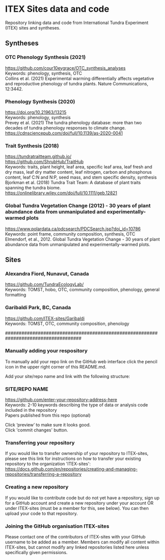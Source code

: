 # ITEX Sites data and code
Repository linking data and code from International Tundra Experiment (ITEX) sites and syntheses.

## Syntheses

### OTC Phenology Synthesis (2021)
https://github.com/cour10eygrace/OTC_synthesis_analyses <br />
Keywords: phenology, synthesis, OTC <br />
Collins et al. (2021) Experimental warming differentially affects vegetative and reproductive phenology of tundra plants. Nature Communications, 12:3442.  

### Phenology Synthesis (2020)
https://doi.org/10.21963/13215 <br />
Keywords: phenology, synthesis <br />
Prevey et al. (2021) The tundra phenology database: more than two decades of tundra phenology responses to climate change. https://cdnsciencepub.com/doi/full/10.1139/as-2020-0041 

### Trait Synthesis (2018)
https://tundratraitteam.github.io/ <br />
https://github.com/ShrubHub/TraitHub <br />
Keywords: traits, plant height, leaf area, specific leaf area, leaf fresh and dry mass, leaf dry matter content, leaf nitrogen, carbon and phosphorus content, leaf C:N and N:P, seed mass, and stem specific density, synthesis <br />
Bjorkman et al. (2018) Tundra Trait Team: A database of plant traits spanning the tundra biome. https://onlinelibrary.wiley.com/doi/full/10.1111/geb.12821

### Global Tundra Vegetation Change (2012) - 30 years of plant abundance data from unmanipulated and experimentally-warmed plots
https://www.polardata.ca/pdcsearch/PDCSearch.jsp?doi_id=10786 <br />
Keywords: point frame, community composition, synthesis, OTC <br />
Elmendorf, et al., 2012. Global Tundra Vegetation Change - 30 years of plant abundance data from unmanipulated and experimentally-warmed plots.  


## Sites

### Alexandra Fiord, Nunavut, Canada
https://github.com/TundraEcologyLab/ <br />
Keywords: TOMST, hobo, OTC, community composition, phenology, general formatting 

### Garibaldi Park, BC, Canada
https://github.com/ITEX-sites/Garibaldi <br />
Keywords: TOMST, OTC, community composition, phenology



####################################################################################

### Manually adding your respository 

To manually add your repo link on the GitHub web interface click the pencil icon in the upper right corner of this README.md. 

Add your site/repo name and link with the following structure: 

### SITE/REPO NAME <br />
https://github.com/enter-your-repository-address-here <br />
Keywords: 2-10 keywords describing the type of data or analysis code included in the repository <br />
Papers published from this repo (optional) 

Click ‘preview’ to make sure it looks good. <br />
Click 'commit changes' button.

### Transferring your repository

If you would like to transfer ownership of your repository to ITEX-sites, please see this link for instructions on how to transfer your existing repository to the organization 'ITEX-sites': https://docs.github.com/en/repositories/creating-and-managing-repositories/transferring-a-repository

### Creating a new repository

If you would like to contribute code but do not yet have a repository, sign up for a GitHub account and create a new repository under your account OR under ITEX-sites (must be a member for this, see below). You can then upload your code to that repository.


### Joining the GitHub organisation ITEX-sites

Please contact one of the contributors of ITEX-sites with your GitHub username to be added as a member. Members can modify all content within ITEX-sites, but cannot modify any linked repositories listed here unless specifically given permissions. 



